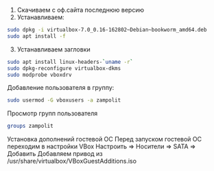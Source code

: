 1. Скачиваем с оф.сайта последнюю версию
2. Устанавливаем:
```bash
sudo dpkg -i virtualbox-7.0_0.16-162802~Debian~bookworm_amd64.deb
sudo apt install -f
```
3. Устанавливаем загловки
```bash
sudo apt install linux-headers-`uname -r`
sudo dpkg-reconfigure virtualbox-dkms
sudo modprobe vboxdrv
```
Добавление пользователя в группу:
```bash
sudo usermod -G vboxusers -a zampolit
```

Просмотр групп пользователя
```bash
groups zampolit
```
Установка дополнений гостевой ОС
Перед запуском гостевой ОС переходим в настройки VBox
Настроить => Носители => SATA => Добавить
Добавляем привод из /usr/share/virtualbox/VBoxGuestAdditions.iso
```bash

